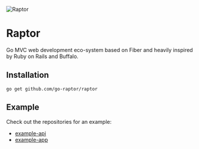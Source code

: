 ![Raptor](https://kruno.husak.me/img/raptor4.png)

# Raptor

Go MVC web development eco-system based on Fiber and heavily inspired by Ruby on Rails and Buffalo.

## Installation

`go get github.com/go-raptor/raptor`

## Example

Check out the repositories for an example:
- [example-api](https://github.com/go-raptor/example-api)
- [example-app](https://github.com/go-raptor/example-app)
